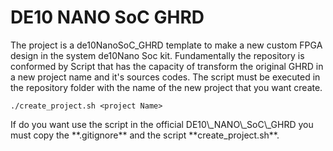 # DE10 NANO SoC GHRD

<p>
The project is a de10NanoSoC_GHRD template to make a new custom FPGA design in the system de10Nano Soc kit. Fundamentally the repository is conformed by Script that has the capacity of transform the original GHRD in a new project name and it's sources codes.
The script must be executed in the repository folder with the name of the new project that you want create.
</p>

~~~#!/bin/bash
./create_project.sh <project Name>
~~~
<p>
If do you want use the script in the official DE10\_NANO\_SoC\_GHRD you must copy the **.gitignore** and the script **create_project.sh**.
</p>